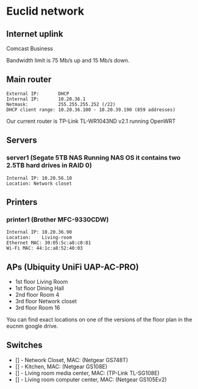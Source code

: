 # Euclid network

## Internet uplink

Comcast Business 

Bandwidth limit is 75 Mb/s up and 15 Mb/s down.

## Main router

    External IP:       DHCP
    Internal IP:       10.20.36.1
    Netmask:           255.255.255.252 (/22)
    DHCP client range: 10.20.36.100 - 10.20.39.190 (859 addresses)

Our current router is TP-Link TL-WR1043ND v2.1 running OpenWRT

## Servers

### server1 (Segate 5TB NAS Running NAS OS it contains two 2.5TB hard drives in RAID 0) ###
    
    Internal IP: 10.20.56.10
    Location: Network closet

## Printers

### printer1 (Brother MFC-9330CDW) ###

    Internal IP: 10.20.36.90
    Location:    Living-room
    Ethernet MAC: 30:05:5c:a8:c0:81
    Wi-Fi MAC: 44:1c:a8:52:40:03

## APs (Ubiquity UniFi UAP-AC-PRO) ##

* 1st floor Living Room
* 1st floor Dining Hall
* 2nd floor Room 4
* 3rd floor Network closet
* 3rd floor Room 16

You can find exact locations on one of the versions of the floor plan in the eucnm google drive.

## Switches

 * [] - Network Closet, MAC: (Netgear GS748T)
 * [] - Kitchen, MAC: (Netgear GS108E)
 * [] - Living room media center, MAC: (TP-Link TL-SG108E)
 * [] - Living room computer center, MAC: (Netgear GS105Ev2)
